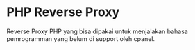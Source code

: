 # PHP Reverse Proxy

Reverse Proxy PHP yang bisa dipakai untuk menjalakan bahasa pemrogramman yang belum di support oleh cpanel.
